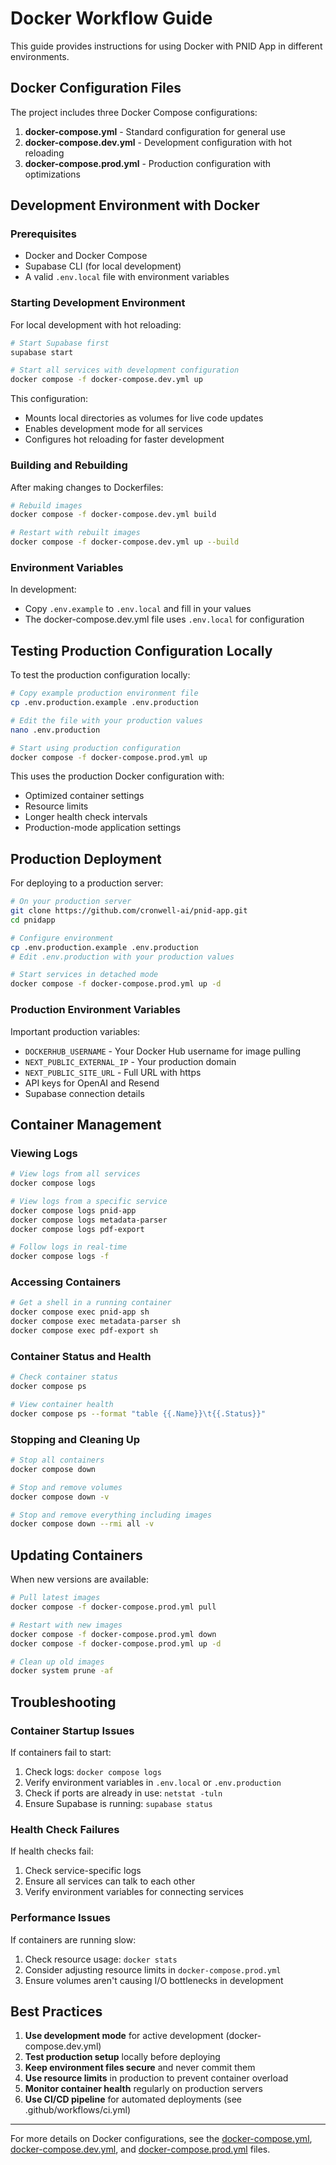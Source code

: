 # Docker Workflow Guide

This guide provides instructions for using Docker with PNID App in different environments.

## Docker Configuration Files

The project includes three Docker Compose configurations:

1. **docker-compose.yml** - Standard configuration for general use
2. **docker-compose.dev.yml** - Development configuration with hot reloading
3. **docker-compose.prod.yml** - Production configuration with optimizations

## Development Environment with Docker

### Prerequisites

- Docker and Docker Compose
- Supabase CLI (for local development)
- A valid `.env.local` file with environment variables

### Starting Development Environment

For local development with hot reloading:

```bash
# Start Supabase first
supabase start

# Start all services with development configuration
docker compose -f docker-compose.dev.yml up
```

This configuration:
- Mounts local directories as volumes for live code updates
- Enables development mode for all services
- Configures hot reloading for faster development

### Building and Rebuilding

After making changes to Dockerfiles:

```bash
# Rebuild images
docker compose -f docker-compose.dev.yml build

# Restart with rebuilt images
docker compose -f docker-compose.dev.yml up --build
```

### Environment Variables

In development:
- Copy `.env.example` to `.env.local` and fill in your values
- The docker-compose.dev.yml file uses `.env.local` for configuration

## Testing Production Configuration Locally

To test the production configuration locally:

```bash
# Copy example production environment file
cp .env.production.example .env.production

# Edit the file with your production values
nano .env.production

# Start using production configuration
docker compose -f docker-compose.prod.yml up
```

This uses the production Docker configuration with:
- Optimized container settings
- Resource limits
- Longer health check intervals
- Production-mode application settings

## Production Deployment

For deploying to a production server:

```bash
# On your production server
git clone https://github.com/cronwell-ai/pnid-app.git
cd pnidapp

# Configure environment
cp .env.production.example .env.production
# Edit .env.production with your production values

# Start services in detached mode
docker compose -f docker-compose.prod.yml up -d
```

### Production Environment Variables

Important production variables:
- `DOCKERHUB_USERNAME` - Your Docker Hub username for image pulling
- `NEXT_PUBLIC_EXTERNAL_IP` - Your production domain
- `NEXT_PUBLIC_SITE_URL` - Full URL with https
- API keys for OpenAI and Resend
- Supabase connection details

## Container Management

### Viewing Logs

```bash
# View logs from all services
docker compose logs

# View logs from a specific service
docker compose logs pnid-app
docker compose logs metadata-parser
docker compose logs pdf-export

# Follow logs in real-time
docker compose logs -f
```

### Accessing Containers

```bash
# Get a shell in a running container
docker compose exec pnid-app sh
docker compose exec metadata-parser sh
docker compose exec pdf-export sh
```

### Container Status and Health

```bash
# Check container status
docker compose ps

# View container health
docker compose ps --format "table {{.Name}}\t{{.Status}}"
```

### Stopping and Cleaning Up

```bash
# Stop all containers
docker compose down

# Stop and remove volumes
docker compose down -v

# Stop and remove everything including images
docker compose down --rmi all -v
```

## Updating Containers

When new versions are available:

```bash
# Pull latest images
docker compose -f docker-compose.prod.yml pull

# Restart with new images
docker compose -f docker-compose.prod.yml down
docker compose -f docker-compose.prod.yml up -d

# Clean up old images
docker system prune -af
```

## Troubleshooting

### Container Startup Issues

If containers fail to start:
1. Check logs: `docker compose logs`
2. Verify environment variables in `.env.local` or `.env.production`
3. Check if ports are already in use: `netstat -tuln`
4. Ensure Supabase is running: `supabase status`

### Health Check Failures

If health checks fail:
1. Check service-specific logs
2. Ensure all services can talk to each other
3. Verify environment variables for connecting services

### Performance Issues

If containers are running slow:
1. Check resource usage: `docker stats`
2. Consider adjusting resource limits in `docker-compose.prod.yml`
3. Ensure volumes aren't causing I/O bottlenecks in development

## Best Practices

1. **Use development mode** for active development (docker-compose.dev.yml)
2. **Test production setup** locally before deploying
3. **Keep environment files secure** and never commit them
4. **Use resource limits** in production to prevent container overload
5. **Monitor container health** regularly on production servers
6. **Use CI/CD pipeline** for automated deployments (see .github/workflows/ci.yml)

---

For more details on Docker configurations, see the [docker-compose.yml](../docker-compose.yml), [docker-compose.dev.yml](../docker-compose.dev.yml), and [docker-compose.prod.yml](../docker-compose.prod.yml) files.